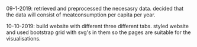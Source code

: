 09-1-2019:
retrieved and preprocessed the necesasry data.
decided that the data will consist of meatconsumption per capita per year.

10-10-2019:
build website with different three different tabs.
styled website and used bootstrap grid with svg's in them so the pages are
suitable for the visualisations.
